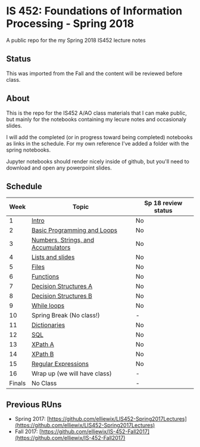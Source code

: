 # IS 452: Foundations of Information Processing - Spring 2018 

A public repo for the my Spring 2018 IS452 lecture notes

## Status

This was imported from the Fall and the content will be reviewed before class.

## About

This is the repo for the IS452 A/AO class materials that I can make public, but mainly for the notebooks containing my lecure notes and occasionaly slides.

I will add the completed (or in progress toward being completed) notebooks as links in the schedule.  For my own reference I've added a folder with the spring notebooks.

Jupyter notebooks should render nicely inside of github, but you'll need to download and open any powerpoint slides.

## Schedule

| Week   | Topic                              | Sp 18 review status |
|--------|------------------------------------| -------------------- |
| 1      | [Intro](Lectures/Week-01-Intro.ipynb)                              | No |
| 2      | [Basic Programming and Loops](Lectures/Week-02-ExpressionsAndLoops.ipynb)        | No |
| 3      | [Numbers, Strings, and Accumulators](Lectures/Week-03-Accumulators.ipynb) | No |
| 4      | [Lists and slides](Lectures/Week-04-ListAllTheThings.ipynb)                   | No |
| 5      | [Files](Lectures/Week-05-ReadingFiles.ipynb)                              | No |
| 6      | [Functions](Lectures/Week-06-Functions.ipynb)                          | No |
| 7      | [Decision Structures A](Lectures/Week-07-BooleansPt1-if-else.ipynb)              | No |
| 8      | [Decision Structures B](Lectures/Week-08-BooleanRedo.ipynb)              | No |
| 9      | [While loops](Lectures/Week-09-While&sentinelloops.ipynb)                        | No |
| 10     | Spring Break (No class!)               | - |
| 11     | [Dictionaries](Lectures/Week-10-Dictionaries.ipynb)                       | No |
| 12     | [SQL](Lectures/Week-11-SQL.ipynb)                                | No |
| 13     | [XPath A](Lectures/Week-12-XPath-A.ipynb)                            | No |
| 14     | [XPath B](Lectures/Week-13-XPath-B.ipynb)                            | No |
| 15     | [Regular Expressions](Lectures/Week-14-RegEx.ipynb)                | No |
| 16     | Wrap up (we will have class)           | - |
| Finals | No Class                               | - |


## Previous RUns

* Spring 2017: [https://github.com/elliewix/LIS452-Spring2017Lectures](https://github.com/elliewix/LIS452-Spring2017Lectures)
* Fall 2017: [https://github.com/elliewix/IS-452-Fall2017](https://github.com/elliewix/IS-452-Fall2017)
